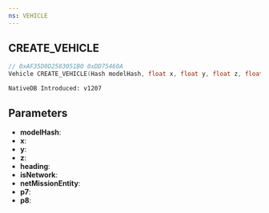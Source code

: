 ```yaml
---
ns: VEHICLE
---
```

## CREATE_VEHICLE

```c
// 0xAF35D0D2583051B0 0xDD75460A
Vehicle CREATE_VEHICLE(Hash modelHash, float x, float y, float z, float heading, BOOL isNetwork, BOOL netMissionEntity, BOOL p7, BOOL p8);
```

```
NativeDB Introduced: v1207
```

## Parameters
* **modelHash**:
* **x**:
* **y**:
* **z**:
* **heading**:
* **isNetwork**:
* **netMissionEntity**:
* **p7**:
* **p8**:
